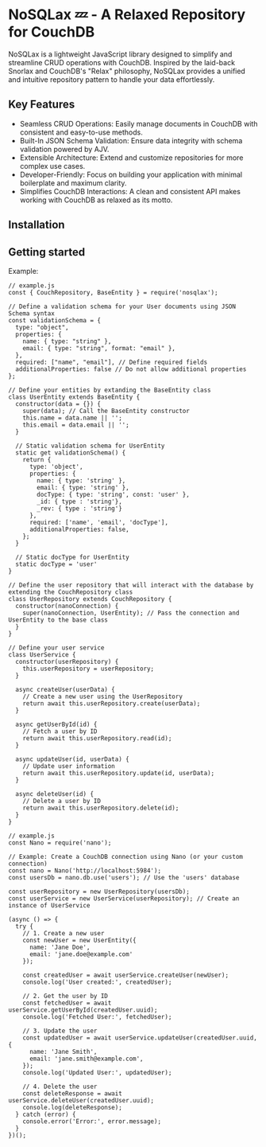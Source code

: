 # NoSQLax 💤 - A Relaxed Repository for CouchDB
NoSQLax is a lightweight JavaScript library designed to simplify and streamline CRUD operations with CouchDB. Inspired by the laid-back Snorlax and CouchDB's "Relax" philosophy, NoSQLax provides a unified and intuitive repository pattern to handle your data effortlessly.

## Key Features
- Seamless CRUD Operations: Easily manage documents in CouchDB with consistent and easy-to-use methods.
- Built-In JSON Schema Validation: Ensure data integrity with schema validation powered by AJV.
- Extensible Architecture: Extend and customize repositories for more complex use cases.
- Developer-Friendly: Focus on building your application with minimal boilerplate and maximum clarity.
- Simplifies CouchDB Interactions: A clean and consistent API makes working with CouchDB as relaxed as its motto.

## Installation

## Getting started
Example:
```
// example.js
const { CouchRepository, BaseEntity } = require('nosqlax');

// Define a validation schema for your User documents using JSON Schema syntax
const validationSchema = {
  type: "object",
  properties: {
    name: { type: "string" },
    email: { type: "string", format: "email" },
  },
  required: ["name", "email"], // Define required fields
  additionalProperties: false // Do not allow additional properties
};

// Define your entities by extanding the BaseEntity class
class UserEntity extends BaseEntity {
  constructor(data = {}) {
    super(data); // Call the BaseEntity constructor
    this.name = data.name || '';
    this.email = data.email || '';
  }

  // Static validation schema for UserEntity
  static get validationSchema() {
    return {
      type: 'object',
      properties: {
        name: { type: 'string' },
        email: { type: 'string' },
        docType: { type: 'string', const: 'user' },
        _id: { type : 'string'},
        _rev: { type : 'string'}
      },
      required: ['name', 'email', 'docType'],
      additionalProperties: false,
    };
  }

  // Static docType for UserEntity
  static docType = 'user'
}

// Define the user repository that will interact with the database by extending the CouchRepository class
class UserRepository extends CouchRepository {
  constructor(nanoConnection) {
    super(nanoConnection, UserEntity); // Pass the connection and UserEntity to the base class
  }
}

// Define your user service
class UserService {
  constructor(userRepository) {
    this.userRepository = userRepository;
  }

  async createUser(userData) {
    // Create a new user using the UserRepository
    return await this.userRepository.create(userData);
  }

  async getUserById(id) {
    // Fetch a user by ID
    return await this.userRepository.read(id);
  }

  async updateUser(id, userData) {
    // Update user information
    return await this.userRepository.update(id, userData);
  }

  async deleteUser(id) {
    // Delete a user by ID
    return await this.userRepository.delete(id);
  }
}

// example.js
const Nano = require('nano');

// Example: Create a CouchDB connection using Nano (or your custom connection)
const nano = Nano('http://localhost:5984');
const usersDb = nano.db.use('users'); // Use the 'users' database

const userRepository = new UserRepository(usersDb);
const userService = new UserService(userRepository); // Create an instance of UserService

(async () => {
  try {
    // 1. Create a new user
    const newUser = new UserEntity({
      name: 'Jane Doe',
      email: 'jane.doe@example.com'
    });
    
    const createdUser = await userService.createUser(newUser);
    console.log('User created:', createdUser);

    // 2. Get the user by ID
    const fetchedUser = await userService.getUserById(createdUser.uuid);
    console.log('Fetched User:', fetchedUser);

    // 3. Update the user
    const updatedUser = await userService.updateUser(createdUser.uuid, {
      name: 'Jane Smith',
      email: 'jane.smith@example.com',
    });
    console.log('Updated User:', updatedUser);

    // 4. Delete the user
    const deleteResponse = await userService.deleteUser(createdUser.uuid);
    console.log(deleteResponse);
  } catch (error) {
    console.error('Error:', error.message);
  }
})();

```
